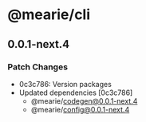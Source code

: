 # @mearie/cli

## 0.0.1-next.4

### Patch Changes

- 0c3c786: Version packages
- Updated dependencies [0c3c786]
  - @mearie/codegen@0.0.1-next.4
  - @mearie/config@0.0.1-next.4
